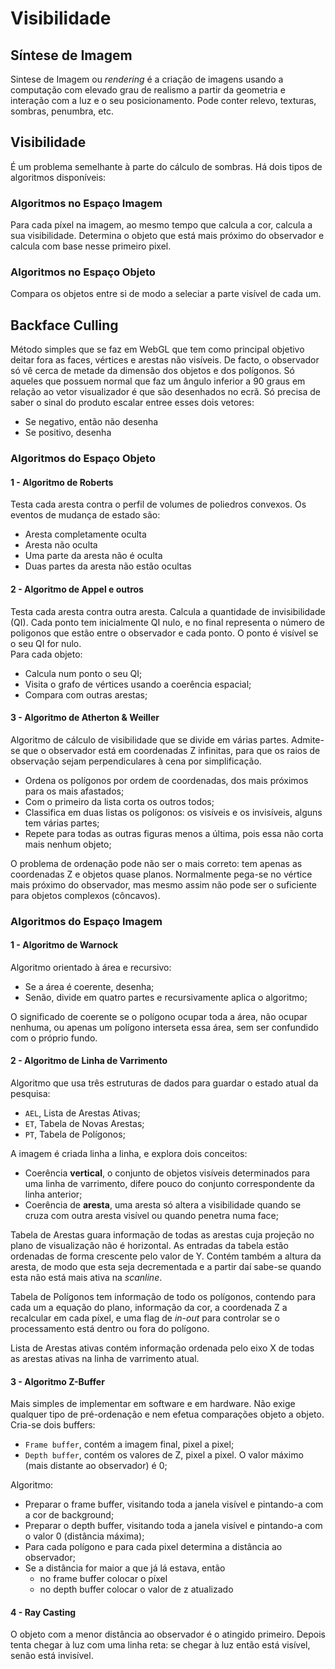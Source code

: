 # Visibilidade

## Síntese de Imagem

Sintese de Imagem ou *rendering* é a criação de imagens usando a computação com elevado grau de realismo a partir da geometria e interação com a luz e o seu posicionamento. Pode conter relevo, texturas, sombras, penumbra, etc.

## Visibilidade

É um problema semelhante à parte do cálculo de sombras. Há dois tipos de algoritmos disponíveis:

### Algoritmos no Espaço Imagem

Para cada píxel na imagem, ao mesmo tempo que calcula a cor, calcula a sua visibilidade. Determina o objeto que está mais próximo do observador e calcula com base nesse primeiro pixel.

### Algoritmos no Espaço Objeto

Compara os objetos entre si de modo a seleciar a parte visível de cada um. 

## Backface Culling

Método simples que se faz em WebGL que tem como principal objetivo deitar fora as faces, vértices e arestas não visíveis. De facto, o observador só vê cerca de metade da dimensão dos objetos e dos polígonos. Só aqueles que possuem normal que faz um ângulo inferior a 90 graus em relação ao vetor visualizador é que são desenhados no ecrã. Só precisa de saber o sinal do produto escalar entree esses dois vetores:
- Se negativo, então não desenha
- Se positivo, desenha

### Algoritmos do Espaço Objeto

#### 1 - Algoritmo de Roberts

Testa cada aresta contra o perfil de volumes de poliedros convexos. Os eventos de mudança de estado são:
- Aresta completamente oculta
- Aresta não oculta
- Uma parte da aresta não é oculta
- Duas partes da aresta não estão ocultas

#### 2 - Algoritmo de Appel e outros

Testa cada aresta contra outra aresta. Calcula a quantidade de invisibilidade (QI). Cada ponto tem inicialmente QI nulo, e no final representa o número de poligonos que estão entre o observador e cada ponto. O ponto é visível se o seu QI for nulo. <br>
Para cada objeto:
- Calcula num ponto o seu QI;
- Visita o grafo de vértices usando a coerência espacial;
- Compara com outras arestas;

#### 3 - Algoritmo de Atherton & Weiller

Algoritmo de cálculo de visibilidade que se divide em várias partes. Admite-se que o observador está em coordenadas Z infinitas, para que os raios de observação sejam perpendiculares à cena por simplificação.

- Ordena os polígonos por ordem de coordenadas, dos mais próximos para os mais afastados;
- Com o primeiro da lista corta os outros todos;
- Classifica em duas listas os polígonos: os visíveis e os invisíveis, alguns tem várias partes;
- Repete para todas as outras figuras menos a última, pois essa não corta mais nenhum objeto;

O problema de ordenação pode não ser o mais correto: tem apenas as coordenadas Z e objetos quase planos. Normalmente pega-se no vértice mais próximo do observador, mas mesmo assim não pode ser o suficiente para objetos complexos (côncavos).

### Algoritmos do Espaço Imagem

#### 1 - Algoritmo de Warnock 

Algoritmo orientado à área e recursivo:
- Se a área é coerente, desenha;
- Senão, divide em quatro partes e recursivamente aplica o algoritmo;

O significado de coerente se o polígono ocupar toda a área, não ocupar nenhuma, ou apenas um polígono interseta essa área, sem ser confundido com o próprio fundo.

#### 2 - Algoritmo de Linha de Varrimento

Algoritmo que usa três estruturas de dados para guardar o estado atual da pesquisa:
- `AEL`, Lista de Arestas Ativas;
- `ET`, Tabela de Novas Arestas;
- `PT`, Tabela de Polígonos;

A imagem é criada linha a linha, e explora dois conceitos:
- Coerência **vertical**, o conjunto de objetos visíveis determinados para uma linha de varrimento, difere pouco do conjunto correspondente da linha anterior;
- Coerência de **aresta**, uma aresta só altera a visibilidade quando se cruza com outra aresta visível ou quando penetra numa face;

Tabela de Arestas guara informação de todas as arestas cuja projeção no plano de visualização não é horizontal. As entradas da tabela estão ordenadas de forma crescente pelo valor de Y. Contém também a altura da aresta, de modo que esta seja decrementada e a partir daí sabe-se quando esta não está mais ativa na *scanline*.

Tabela de Polígonos tem informação de todo os polígonos, contendo para cada um a equação do plano, informação da cor, a coordenada Z a recalcular em cada píxel, e uma flag de *in-out* para controlar se o processamento está dentro ou fora do polígono.

Lista de Arestas ativas contém informação ordenada pelo eixo X de todas as arestas ativas na linha de varrimento atual.

#### 3 - Algoritmo Z-Buffer

Mais simples de implementar em software e em hardware. Não exige qualquer tipo de pré-ordenação e nem efetua comparações objeto a objeto. Cria-se dois buffers:
- `Frame buffer`, contém a imagem final, pixel a pixel;
- `Depth buffer`, contém os valores de Z, pixel a pixel. O valor máximo (mais distante ao observador) é 0;

Algoritmo:

- Preparar o frame buffer, visitando toda a janela visível e pintando-a com a cor de background;
- Preparar o depth buffer, visitando toda a janela visível e pintando-a com o valor 0 (distância máxima);
- Para cada polígono e para cada pixel determina a distância ao observador;
- Se a distância for maior a que já lá estava, então 
    - no frame buffer colocar o píxel
    - no depth buffer colocar o valor de z atualizado

#### 4 - Ray Casting

O objeto com a menor distância ao observador é o atingido primeiro. Depois tenta chegar à luz com uma linha reta: se chegar à luz então está visível, senão está invisível.